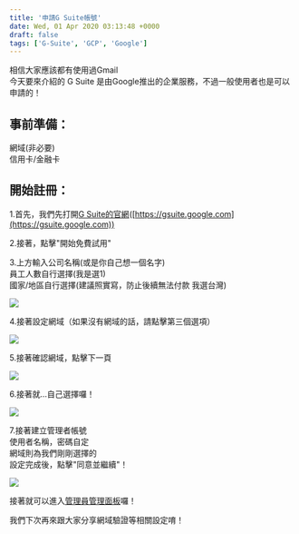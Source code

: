 ```yaml
---
title: '申請G Suite帳號'
date: Wed, 01 Apr 2020 03:13:48 +0000
draft: false
tags: ['G-Suite', 'GCP', 'Google']
---
```


相信大家應該都有使用過Gmail  
今天要來介紹的 G Suite 是由Google推出的企業服務，不過一般使用者也是可以申請的！

事前準備：
-----

網域(非必要)  
信用卡/金融卡

開始註冊：
-----

1.首先，我們先打開[G Suite的官網](https://gsuite.google.com)([https://gsuite.google.com](https://gsuite.google.com))

2.接著，點擊"開始免費試用"

3.上方輸入公司名稱(或是你自己想一個名字)  
員工人數自行選擇(我是選1)  
國家/地區自行選擇(建議照實寫，防止後續無法付款 我選台灣)

![](https://static.yiy.tw/media/blog/2020/04/register-gsuite-01.png)

4.接著設定網域（如果沒有網域的話，請點擊第三個選項）

![](https://static.yiy.tw/media/blog/2020/04/register-gsuite-02.png)

5.接著確認網域，點擊下一頁

![](https://static.yiy.tw/media/blog/2020/04/register-gsuite-03.png)

6.接著就...自己選擇囉！

![](https://static.yiy.tw/media/blog/2020/04/register-gsuite-04.png)

7.接著建立管理者帳號  
使用者名稱，密碼自定  
網域則為我們剛剛選擇的  
設定完成後，點擊"同意並繼續"！

![](https://static.yiy.tw/media/blog/2020/04/register-gsuite-05.png)

接著就可以進入[管理員管理面板](https://admin.google.com)囉！

我們下次再來跟大家分享網域驗證等相關設定唷！